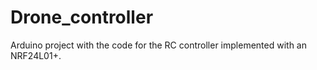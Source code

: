 # Drone_controller
Arduino project with the code for the RC controller implemented with an NRF24L01+.
